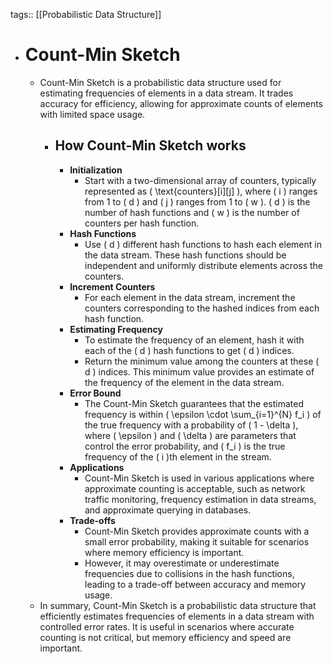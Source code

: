 tags:: [[Probabilistic Data Structure]]

- # Count-Min Sketch
	- Count-Min Sketch is a probabilistic data structure used for estimating frequencies of elements in a data stream. It trades accuracy for efficiency, allowing for approximate counts of elements with limited space usage.
		- ## How Count-Min Sketch works
			- **Initialization**
				- Start with a two-dimensional array of counters, typically represented as \( \text{counters}[i][j] \), where \( i \) ranges from 1 to \( d \) and \( j \) ranges from 1 to \( w \). \( d \) is the number of hash functions and \( w \) is the number of counters per hash function.
			- **Hash Functions**
				- Use \( d \) different hash functions to hash each element in the data stream. These hash functions should be independent and uniformly distribute elements across the counters.
			- **Increment Counters**
				- For each element in the data stream, increment the counters corresponding to the hashed indices from each hash function.
			- **Estimating Frequency**
				- To estimate the frequency of an element, hash it with each of the \( d \) hash functions to get \( d \) indices.
				- Return the minimum value among the counters at these \( d \) indices. This minimum value provides an estimate of the frequency of the element in the data stream.
			- **Error Bound**
				- The Count-Min Sketch guarantees that the estimated frequency is within \( \epsilon \cdot \sum_{i=1}^{N} f_i \) of the true frequency with a probability of \( 1 - \delta \), where \( \epsilon \) and \( \delta \) are parameters that control the error probability, and \( f_i \) is the true frequency of the \( i \)th element in the stream.
			- **Applications**
				- Count-Min Sketch is used in various applications where approximate counting is acceptable, such as network traffic monitoring, frequency estimation in data streams, and approximate querying in databases.
			- **Trade-offs**
				- Count-Min Sketch provides approximate counts with a small error probability, making it suitable for scenarios where memory efficiency is important.
				- However, it may overestimate or underestimate frequencies due to collisions in the hash functions, leading to a trade-off between accuracy and memory usage.
	- In summary, Count-Min Sketch is a probabilistic data structure that efficiently estimates frequencies of elements in a data stream with controlled error rates. It is useful in scenarios where accurate counting is not critical, but memory efficiency and speed are important.